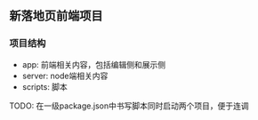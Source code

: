 ## 新落地页前端项目

### 项目结构
- app: 前端相关内容，包括编辑侧和展示侧  
- server: node端相关内容  
- scripts: 脚本

TODO: 在一级package.json中书写脚本同时启动两个项目，便于连调

